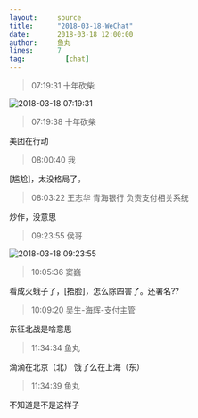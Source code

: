```yaml
---
layout:     source 
title:      "2018-03-18-WeChat"
date:       2018-03-18 12:00:00
author:     鱼丸
lines:      7 
tag:		  [chat]
---
```

> 07:19:31  十年砍柴  
   
![2018-03-18 07:19:31](http://static.cocolian.org/img/20180318_071931.png) 
   
> 07:19:38  十年砍柴  
   
美团在行动  
   
> 08:00:40  我  
   
[尴尬]，太没格局了。  
   
> 08:03:22  王志华 青海银行 负责支付相关系统  
   
炒作，没意思  
   
> 09:23:55  侯哥  
   
![2018-03-18 09:23:55](http://static.cocolian.org/img/20180318_092355.png) 
   
> 10:05:36  窦巍  
   
看成灭蛾子了，[捂脸]，怎么除四害了。还署名??  
   
> 10:09:20  吴生-海辉-支付主管  
   
东征北战是啥意思  
   
> 11:34:34  鱼丸  
   
滴滴在北京（北） 饿了么在上海（东）   
   
> 11:34:39  鱼丸  
   
不知道是不是这样子  
   
